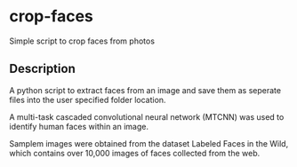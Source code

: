 # crop-faces
Simple script to crop faces from photos

## Description
A python script to extract faces from an image and save them as seperate files into the user specified folder location.

A multi-task cascaded convolutional neural network (MTCNN) was used to identify human faces within an image.

Samplem images were obtained from the dataset Labeled Faces in the Wild, which contains over 10,000 images of faces collected from the web.
